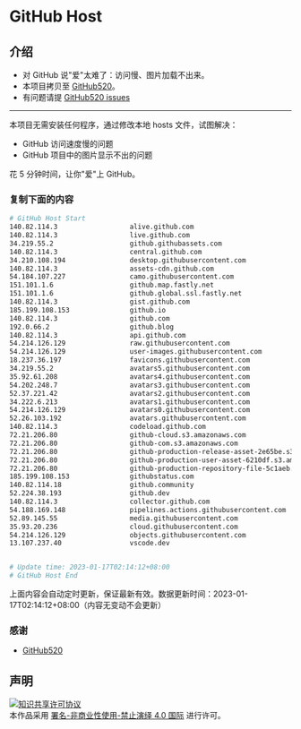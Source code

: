 # GitHub Host
## 介绍
- 对 GitHub 说"爱"太难了：访问慢、图片加载不出来。
- 本项目拷贝至 [GitHub520](https://github.com/521xueweihan/GitHub520)。
- 有问题请提 [GitHub520 issues](https://github.com/521xueweihan/GitHub520/issues/new)

---

本项目无需安装任何程序，通过修改本地 hosts 文件，试图解决：
- GitHub 访问速度慢的问题
- GitHub 项目中的图片显示不出的问题

花 5 分钟时间，让你"爱"上 GitHub。

### 复制下面的内容
```bash
# GitHub Host Start
140.82.114.3                  alive.github.com
140.82.114.3                  live.github.com
34.219.55.2                   github.githubassets.com
140.82.114.3                  central.github.com
34.210.108.194                desktop.githubusercontent.com
140.82.114.3                  assets-cdn.github.com
54.184.107.227                camo.githubusercontent.com
151.101.1.6                   github.map.fastly.net
151.101.1.6                   github.global.ssl.fastly.net
140.82.114.3                  gist.github.com
185.199.108.153               github.io
140.82.114.3                  github.com
192.0.66.2                    github.blog
140.82.114.3                  api.github.com
54.214.126.129                raw.githubusercontent.com
54.214.126.129                user-images.githubusercontent.com
18.237.36.197                 favicons.githubusercontent.com
34.219.55.2                   avatars5.githubusercontent.com
35.92.61.208                  avatars4.githubusercontent.com
54.202.248.7                  avatars3.githubusercontent.com
52.37.221.42                  avatars2.githubusercontent.com
34.222.6.213                  avatars1.githubusercontent.com
54.214.126.129                avatars0.githubusercontent.com
52.26.103.192                 avatars.githubusercontent.com
140.82.114.3                  codeload.github.com
72.21.206.80                  github-cloud.s3.amazonaws.com
72.21.206.80                  github-com.s3.amazonaws.com
72.21.206.80                  github-production-release-asset-2e65be.s3.amazonaws.com
72.21.206.80                  github-production-user-asset-6210df.s3.amazonaws.com
72.21.206.80                  github-production-repository-file-5c1aeb.s3.amazonaws.com
185.199.108.153               githubstatus.com
140.82.114.18                 github.community
52.224.38.193                 github.dev
140.82.114.3                  collector.github.com
54.188.169.148                pipelines.actions.githubusercontent.com
52.89.145.55                  media.githubusercontent.com
35.93.20.236                  cloud.githubusercontent.com
54.214.126.129                objects.githubusercontent.com
13.107.237.40                 vscode.dev


# Update time: 2023-01-17T02:14:12+08:00
# GitHub Host End

```
上面内容会自动定时更新，保证最新有效。数据更新时间：2023-01-17T02:14:12+08:00（内容无变动不会更新）

### 感谢

- [GitHub520](https://github.com/521xueweihan/GitHub520)

## 声明
<a rel="license" href="https://creativecommons.org/licenses/by-nc-nd/4.0/deed.zh"><img alt="知识共享许可协议" style="border-width: 0" src="https://licensebuttons.net/l/by-nc-nd/4.0/88x31.png"></a><br>本作品采用 <a rel="license" href="https://creativecommons.org/licenses/by-nc-nd/4.0/deed.zh">署名-非商业性使用-禁止演绎 4.0 国际</a> 进行许可。